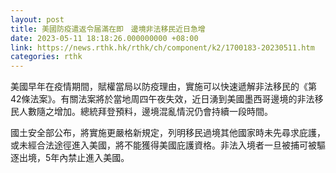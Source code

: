 ```yaml
---
layout: post
title: 美國防疫遣返令届滿在即　邊境非法移民近日急增
date: 2023-05-11 18:18:26.000000000 +08:00
link: https://news.rthk.hk/rthk/ch/component/k2/1700183-20230511.htm
categories: rthk
---
```


美國早年在疫情期間，賦權當局以防疫理由，實施可以快速遞解非法移民的《第42條法案》。有關法案將於當地周四午夜失效，近日湧到美國墨西哥邊境的非法移民人數隨之增加。總統拜登預料，邊境混亂情況仍會持續一段時間。

國土安全部公布，將實施更嚴格新規定，列明移民過境其他國家時未先尋求庇護，或未經合法途徑進入美國，將不能獲得美國庇護資格。非法入境者一旦被捕可被驅逐出境，5年內禁止進入美國。
